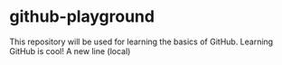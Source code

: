 # github-playground
This repository will be used for learning the basics of GitHub.
Learning GitHub is cool!
A new line (local)
